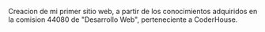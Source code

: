 Creacion de mi primer sitio web, a partir de los conocimientos adquiridos en la comision 44080 de "Desarrollo Web", perteneciente a CoderHouse.
